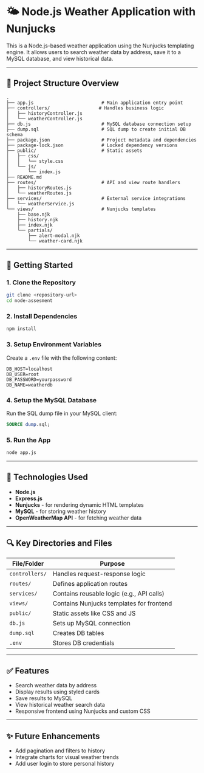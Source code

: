
# 🌤️ Node.js Weather Application with Nunjucks

This is a Node.js-based weather application using the Nunjucks templating engine. It allows users to search weather data by address, save it to a MySQL database, and view historical data.

---

## 📁 Project Structure Overview

```
.
├── app.js                         # Main application entry point
├── controllers/                  # Handles business logic
│   ├── historyController.js
│   └── weatherController.js
├── db.js                          # MySQL database connection setup
├── dump.sql                       # SQL dump to create initial DB schema
├── package.json                   # Project metadata and dependencies
├── package-lock.json              # Locked dependency versions
├── public/                        # Static assets
│   ├── css/
│   │   └── style.css
│   └── js/
│       └── index.js
├── README.md
├── routes/                        # API and view route handlers
│   ├── historyRoutes.js
│   └── weatherRoutes.js
├── services/                      # External service integrations
│   └── weatherService.js
└── views/                         # Nunjucks templates
    ├── base.njk
    ├── history.njk
    ├── index.njk
    └── partials/
        ├── alert-modal.njk
        └── weather-card.njk
```

---

## 🚀 Getting Started

### 1. Clone the Repository

```bash
git clone <repository-url>
cd node-assesment
```

### 2. Install Dependencies

```bash
npm install
```

### 3. Setup Environment Variables

Create a `.env` file with the following content:

```env
DB_HOST=localhost
DB_USER=root
DB_PASSWORD=yourpassword
DB_NAME=weatherdb
```

### 4. Setup the MySQL Database

Run the SQL dump file in your MySQL client:

```sql
SOURCE dump.sql;
```

### 5. Run the App

```bash
node app.js
```

---

## 🧠 Technologies Used

- **Node.js**
- **Express.js**
- **Nunjucks** - for rendering dynamic HTML templates
- **MySQL** - for storing weather history
- **OpenWeatherMap API** - for fetching weather data

---

## 🔍 Key Directories and Files

| File/Folder             | Purpose |
|-------------------------|---------|
| `controllers/`          | Handles request-response logic |
| `routes/`               | Defines application routes |
| `services/`             | Contains reusable logic (e.g., API calls) |
| `views/`                | Contains Nunjucks templates for frontend |
| `public/`               | Static assets like CSS and JS |
| `db.js`                 | Sets up MySQL connection |
| `dump.sql`              | Creates DB tables |
| `.env`                  | Stores DB credentials |

---

## ✅ Features

- Search weather data by address
- Display results using styled cards
- Save results to MySQL
- View historical weather search data
- Responsive frontend using Nunjucks and custom CSS

---

## ✨ Future Enhancements

- Add pagination and filters to history
- Integrate charts for visual weather trends
- Add user login to store personal history

